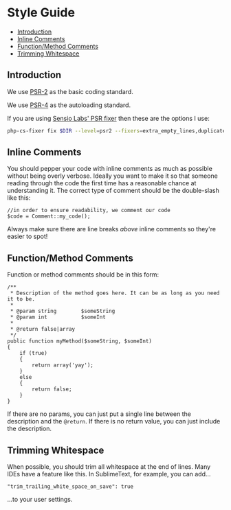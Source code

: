 # Style Guide

- [Introduction](#introduction)
- [Inline Comments](#inline-comments)
- [Function/Method Comments](#function-method-comments)
- [Trimming Whitespace](#trimming-whitespace)

<a name="introduction"></a>
## Introduction

We use [PSR-2](https://github.com/php-fig/fig-standards/blob/master/accepted/PSR-2-coding-style-guide.md) as the basic coding standard.

We use [PSR-4](https://github.com/php-fig/fig-standards/blob/master/accepted/PSR-4-autoloader.md) as the autoloading standard.

If you are using [Sensio Labs' PSR fixer](http://cs.sensiolabs.org/) then these are the options I use:

```bash
php-cs-fixer fix $DIR --level=psr2 --fixers=extra_empty_lines,duplicate_semicolon,operators_spaces,spaces_before_semicolon,whitespacy_lines,align_double_arrow,align_equals,concat_with_spaces,logical_not_operators_with_successor_space,newline_after_open_tag,ordered_use
```

<a name="inline-comments"></a>
## Inline Comments

You should pepper your code with inline comments as much as possible without being overly verbose. Ideally you want to make it so that someone reading through the code the first time has a reasonable chance at understanding it. The correct type of comment should be the double-slash like this:

	//in order to ensure readability, we comment our code
	$code = Comment::my_code();

Always make sure there are line breaks *above* inline comments so they're easier to spot!

<a name="function-method-comments"></a>
## Function/Method Comments

Function or method comments should be in this form:

	/**
	 * Description of the method goes here. It can be as long as you need it to be.
	 *
	 * @param string		$someString
	 * @param int			$someInt
	 *
	 * @return false|array
	 */
	public function myMethod($someString, $someInt)
	{
		if (true)
		{
			return array('yay');
		}
		else
		{
			return false;
		}
	}

If there are no params, you can just put a single line between the description and the `@return`. If there is no return value, you can just include the description.

<a name="trimming-whitespace"></a>
## Trimming Whitespace

When possible, you should trim all whitespace at the end of lines. Many IDEs have a feature like this. In SublimeText, for example, you can add...

	"trim_trailing_white_space_on_save": true

...to your user settings.